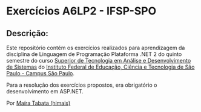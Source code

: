 # Exercícios A6LP2 - IFSP-SPO

Descrição:
------------------
Este repositório contém os exercícios realizados para aprendizagem da disciplina de Linguagem de Programação Plataforma .NET 2 do quinto semestre do curso [Superior de Tecnologia em Análise e Desenvolvimento de Sistemas](https://spo.ifsp.edu.br/tads) do [Instituto Federal de Educação, Ciência e Tecnologia de São Paulo - Campus São Paulo](https://spo.ifsp.edu.br/). 

Para a resolução dos exercícios propostos, era obrigatório o desenvolvimento em ASP.NET.

Por [Maíra Tabata (himais)](https://github.com/himais)
